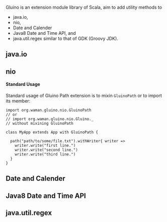 Gluino is an extension module library of Scala,
aim to add utility methods to
* java.io,
* nio,
* Date and Calender
* Java8 Date and Time API, and
* java.util.regex
similar to that of GDK (Groovy JDK).

## java.io

## nio
#### Standard Usage
Standard usage of Gluino Path extension is to mixin `GluinoPath` or
to import its member:
```
import org.waman.gluino.nio.GluinoPath
// or
// import org.waman.gluino.nio.Gluino._
// without mixining GluinoPath

class MyApp extends App with GluinoPath {

  path("path/to/some/file.txt").withWriter{ writer =>
    writer.write("first line.")
    writer.write("second line.")
    writer.write("third line.")
  }
}
```

## Date and Calender

## Java8 Date and Time API

## java.util.regex

